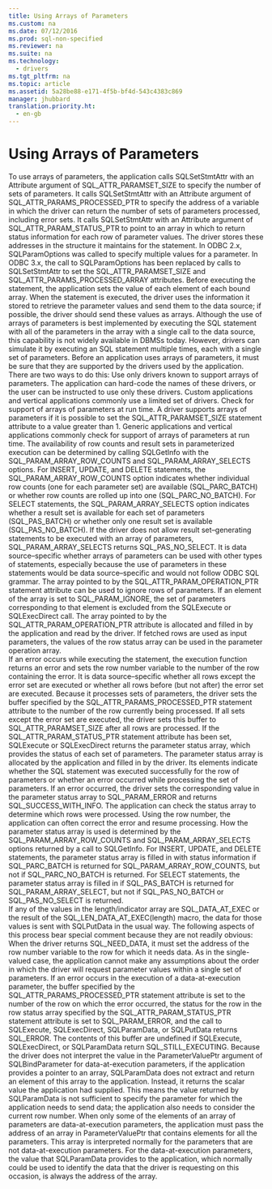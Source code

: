 ```yaml
---
title: Using Arrays of Parameters
ms.custom: na
ms.date: 07/12/2016
ms.prod: sql-non-specified
ms.reviewer: na
ms.suite: na
ms.technology: 
  - drivers
ms.tgt_pltfrm: na
ms.topic: article
ms.assetid: 5a28be88-e171-4f5b-bf4d-543c4383c869
manager: jhubbard
translation.priority.ht: 
  - en-gb
---
```

# Using Arrays of Parameters
<?xml version="1.0" encoding="utf-8"?>
<developerConceptualDocument xmlns="http://ddue.schemas.microsoft.com/authoring/2003/5" xmlns:xlink="http://www.w3.org/1999/xlink" xmlns:xsi="http://www.w3.org/2001/XMLSchema-instance" xsi:schemaLocation="http://ddue.schemas.microsoft.com/authoring/2003/5 http://dduestorage.blob.core.windows.net/ddueschema/developer.xsd">
  <introduction>
    <para>To use arrays of parameters, the application calls <legacyBold>SQLSetStmtAttr</legacyBold> with an <legacyItalic>Attribute</legacyItalic> argument of SQL_ATTR_PARAMSET_SIZE to specify the number of sets of parameters. It calls <legacyBold>SQLSetStmtAttr</legacyBold> with an <legacyItalic>Attribute</legacyItalic> argument of SQL_ATTR_PARAMS_PROCESSED_PTR to specify the address of a variable in which the driver can return the number of sets of parameters processed, including error sets. It calls <legacyBold>SQLSetStmtAttr</legacyBold> with an <legacyItalic>Attribute</legacyItalic> argument of SQL_ATTR_PARAM_STATUS_PTR to point to an array in which to return status information for each row of parameter values. The driver stores these addresses in the structure it maintains for the statement.</para>
    <alert class="note">
      <para>In ODBC 2.<legacyItalic>x</legacyItalic>, <legacyBold>SQLParamOptions</legacyBold> was called to specify multiple values for a parameter. In ODBC 3.<legacyItalic>x</legacyItalic>, the call to <legacyBold>SQLParamOptions</legacyBold> has been replaced by calls to <legacyBold>SQLSetStmtAttr</legacyBold> to set the SQL_ATTR_PARAMSET_SIZE and SQL_ATTR_PARAMS_PROCESSED_ARRAY attributes.</para>
    </alert>
    <para>Before executing the statement, the application sets the value of each element of each bound array. When the statement is executed, the driver uses the information it stored to retrieve the parameter values and send them to the data source; if possible, the driver should send these values as arrays. Although the use of arrays of parameters is best implemented by executing the SQL statement with all of the parameters in the array with a single call to the data source, this capability is not widely available in DBMSs today. However, drivers can simulate it by executing an SQL statement multiple times, each with a single set of parameters.</para>
    <para>Before an application uses arrays of parameters, it must be sure that they are supported by the drivers used by the application. There are two ways to do this:

</para>
    <list class="bullet">
      <listItem>
        <para>Use only drivers known to support arrays of parameters. The application can hard-code the names of these drivers, or the user can be instructed to use only these drivers. Custom applications and vertical applications commonly use a limited set of drivers.</para>
      </listItem>
      <listItem>
        <para>Check for support of arrays of parameters at run time. A driver supports arrays of parameters if it is possible to set the SQL_ATTR_PARAMSET_SIZE statement attribute to a value greater than 1. Generic applications and vertical applications commonly check for support of arrays of parameters at run time.</para>
      </listItem>
    </list>
    <para>The availability of row counts and result sets in parameterized execution can be determined by calling <legacyBold>SQLGetInfo</legacyBold> with the SQL_PARAM_ARRAY_ROW_COUNTS and SQL_PARAM_ARRAY_SELECTS options. For <legacyBold>INSERT</legacyBold>, <legacyBold>UPDATE</legacyBold>, and <legacyBold>DELETE</legacyBold> statements, the SQL_PARAM_ARRAY_ROW_COUNTS option indicates whether individual row counts (one for each parameter set) are available (SQL_PARC_BATCH) or whether row counts are rolled up into one (SQL_PARC_NO_BATCH). For <legacyBold>SELECT</legacyBold> statements, the SQL_PARAM_ARRAY_SELECTS option indicates whether a result set is available for each set of parameters (SQL_PAS_BATCH) or whether only one result set is available (SQL_PAS_NO_BATCH). If the driver does not allow result set–generating statements to be executed with an array of parameters, SQL_PARAM_ARRAY_SELECTS returns SQL_PAS_NO_SELECT. It is data source–specific whether arrays of parameters can be used with other types of statements, especially because the use of parameters in these statements would be data source–specific and would not follow ODBC SQL grammar.</para>
    <para>The array pointed to by the SQL_ATTR_PARAM_OPERATION_PTR statement attribute can be used to ignore rows of parameters. If an element of the array is set to SQL_PARAM_IGNORE, the set of parameters corresponding to that element is excluded from the <legacyBold>SQLExecute</legacyBold> or <legacyBold>SQLExecDirect</legacyBold> call. The array pointed to by the SQL_ATTR_PARAM_OPERATION_PTR attribute is allocated and filled in by the application and read by the driver. If fetched rows are used as input parameters, the values of the row status array can be used in the parameter operation array.</para>
  </introduction>
  <section>
    <title>Error Processing</title>
    <content>
      <para>If an error occurs while executing the statement, the execution function returns an error and sets the row number variable to the number of the row containing the error. It is data source–specific whether all rows except the error set are executed or whether all rows before (but not after) the error set are executed. Because it processes sets of parameters, the driver sets the buffer specified by the SQL_ATTR_PARAMS_PROCESSED_PTR statement attribute to the number of the row currently being processed. If all sets except the error set are executed, the driver sets this buffer to SQL_ATTR_PARAMSET_SIZE after all rows are processed.</para>
      <para>If the SQL_ATTR_PARAM_STATUS_PTR statement attribute has been set, <legacyBold>SQLExecute</legacyBold> or <legacyBold>SQLExecDirect</legacyBold> returns the <legacyItalic>parameter status array,</legacyItalic> which provides the status of each set of parameters. The parameter status array is allocated by the application and filled in by the driver. Its elements indicate whether the SQL statement was executed successfully for the row of parameters or whether an error occurred while processing the set of parameters. If an error occurred, the driver sets the corresponding value in the parameter status array to SQL_PARAM_ERROR and returns SQL_SUCCESS_WITH_INFO. The application can check the status array to determine which rows were processed. Using the row number, the application can often correct the error and resume processing.</para>
      <para>How the parameter status array is used is determined by the SQL_PARAM_ARRAY_ROW_COUNTS and SQL_PARAM_ARRAY_SELECTS options returned by a call to <legacyBold>SQLGetInfo</legacyBold>. For <legacyBold>INSERT</legacyBold>, <legacyBold>UPDATE</legacyBold>, and <legacyBold>DELETE</legacyBold> statements, the parameter status array is filled in with status information if SQL_PARC_BATCH is returned for SQL_PARAM_ARRAY_ROW_COUNTS, but not if SQL_PARC_NO_BATCH is returned. For <legacyBold>SELECT</legacyBold> statements, the parameter status array is filled in if SQL_PAS_BATCH is returned for SQL_PARAM_ARRAY_SELECT, but not if SQL_PAS_NO_BATCH or SQL_PAS_NO_SELECT is returned.</para>
    </content>
  </section>
  <section>
    <title>Data-at-Execution Parameters</title>
    <content>
      <para>If any of the values in the length/indicator array are SQL_DATA_AT_EXEC or the result of the SQL_LEN_DATA_AT_EXEC(<legacyItalic>length</legacyItalic>) macro, the data for those values is sent with <legacyBold>SQLPutData</legacyBold> in the usual way. The following aspects of this process bear special comment because they are not readily obvious:

</para>
      <list class="bullet">
        <listItem>
          <para>When the driver returns SQL_NEED_DATA, it must set the address of the row number variable to the row for which it needs data. As in the single-valued case, the application cannot make any assumptions about the order in which the driver will request parameter values within a single set of parameters. If an error occurs in the execution of a data-at-execution parameter, the buffer specified by the SQL_ATTR_PARAMS_PROCESSED_PTR statement attribute is set to the number of the row on which the error occurred, the status for the row in the row status array specified by the SQL_ATTR_PARAM_STATUS_PTR statement attribute is set to SQL_PARAM_ERROR, and the call to <legacyBold>SQLExecute</legacyBold>, <legacyBold>SQLExecDirect</legacyBold>, <legacyBold>SQLParamData</legacyBold>, or <legacyBold>SQLPutData</legacyBold> returns SQL_ERROR. The contents of this buffer are undefined if <legacyBold>SQLExecute</legacyBold>, <legacyBold>SQLExecDirect</legacyBold>, or <legacyBold>SQLParamData</legacyBold> return SQL_STILL_EXECUTING.</para>
        </listItem>
        <listItem>
          <para>Because the driver does not interpret the value in the <legacyItalic>ParameterValuePtr</legacyItalic> argument of <legacyBold>SQLBindParameter</legacyBold> for data-at-execution parameters, if the application provides a pointer to an array, <legacyBold>SQLParamData</legacyBold> does not extract and return an element of this array to the application. Instead, it returns the scalar value the application had supplied. This means the value returned by <legacyBold>SQLParamData</legacyBold> is not sufficient to specify the parameter for which the application needs to send data; the application also needs to consider the current row number.
</para>
          <para>When only some of the elements of an array of parameters are data-at-execution parameters, the application must pass the address of an array in <legacyItalic>ParameterValuePtr</legacyItalic> that contains elements for all the parameters. This array is interpreted normally for the parameters that are not data-at-execution parameters. For the data-at-execution parameters, the value that <legacyBold>SQLParamData</legacyBold> provides to the application, which normally could be used to identify the data that the driver is requesting on this occasion, is always the address of the array.
</para>
        </listItem>
      </list>
    </content>
  </section>
  <relatedTopics />
</developerConceptualDocument>